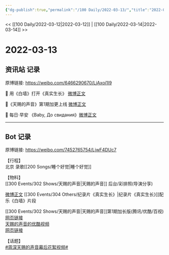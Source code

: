 ```yaml
---
{"dg-publish":true,"permalink":"/100 Daily/2022-03-13/","title":"2022-03-13","created":"2022-11-09T17:12:05.000+08:00","updated":"2023-01-09T19:21:00.809+08:00"}
---
```



<< [[100 Daily/2022-03-12\|2022-03-12]] | [[100 Daily/2022-03-14\|2022-03-14]] >>

# 2022-03-13

## 资讯站 记录

原博链接: https://weibo.com/6466290670/LjAxoi1I9

💫 用《白墙》打开《真实生长》 [微博正文](https://weibo.com/detail/4746591677711805)

💫《天赐的声音》第1期加更上线 [微博正文](https://weibo.com/detail/4746545884826134)

💫 每日·早安 《Baby, До свидания》[微博正文](https://weibo.com/detail/4746475780703151)

---
## Bot 记录

原博链接: https://weibo.com/7452765754/LjwF4DUc7

【行程】  
北京 录歌[[200 Songs/睡个好觉\|睡个好觉]]

【物料】  
[](https://weibo.com/detail/4746486086632547) [[300 Events/302 Shows/天赐的声音\|天赐的声音]] 后台/彩排照(导演分享)

[微博正文](https://weibo.com/detail/4746566235326917) [[300 Events/304 Others/纪录片《真实生长》\|纪录片《真实生长》]]配乐《白墙》片段

[[300 Events/302 Shows/天赐的声音\|天赐的声音]]第1期加长版(腾讯/优酷/百视)  
[网页链接](https://weibo.cn/sinaurl?u=https%3A%2F%2Fm.v.qq.com%2Fx%2Fcover%2Fm%2Fmzc00200c64uga6%2Fc0042yvtrjz.html)  
[天赐的声音的优酷视频](https://weibo.cn/sinaurl?u=https%3A%2F%2Fv.youku.com%2Fv_show%2Fid_XNTIwNTM0Njg3Ng%3D%3D.html%3Fx%26sharefrom%3Dandroid%26scene%3Dlong%26playMode%3D%26sharekey%3D7e0a99fbb2cfa8f3ebf48f66321eed2d1)  
[网页链接](https://weibo.cn/sinaurl?u=https%3A%2F%2Fbp-share.bestv.com.cn%2Fbp-share%2FsharePage.html%3FtitleId%3D403903%26contentId%3D10121%26currentEpisode%3D1%26modelType%3D1)

【话题】  
[#周深天赐的声音幕后花絮视频#](https://s.weibo.com/weibo?q=%23%E5%91%A8%E6%B7%B1%E5%A4%A9%E8%B5%90%E7%9A%84%E5%A3%B0%E9%9F%B3%E5%B9%95%E5%90%8E%E8%8A%B1%E7%B5%AE%E8%A7%86%E9%A2%91%23)
